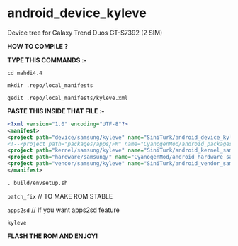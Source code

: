 android_device_kyleve
======================

Device tree for Galaxy Trend Duos GT-S7392 (2 SIM)

<b>HOW TO COMPILE ?</b>

<b>TYPE THIS COMMANDS :- </b>

`cd mahdi4.4`

`mkdir .repo/local_manifests`

`gedit .repo/local_manifests/kyleve.xml `

<b>PASTE THIS INSIDE THAT FILE :- </b>


```xml
<?xml version="1.0" encoding="UTF-8"?>
<manifest>
<project path="device/samsung/kyleve" name="SiniTurk/android_device_kyleve" revision="mahdi" remote="github" />
<!--<project path="packages/apps/FM" name="CyanogenMod/android_packages_apps_FMRadio" revision="cm-10.2" />-->
<project path="kernel/samsung/kyleve" name="SiniTurk/android_kernel_samsung_kylevexx" revision="cm-11.0_3.4.5" remote="github" />
<project path="hardware/samsung/" name="CyanogenMod/android_hardware_samsung" revision="cm-11.0" remote="github" />
<project path="vendor/samsung/kyleve" name="SiniTurk/android_vendor_samsung_kyleve" revision="cm-11.0" remote="github" />
</manifest>
```

`. build/envsetup.sh `

`patch_fix`  // TO MAKE ROM STABLE

`apps2sd` // If you want apps2sd feature

`kyleve `

<b>FLASH THE ROM AND ENJOY!</b>
